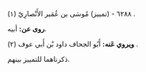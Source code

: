 ٦٢٨٨ - (تمييز) مُوسَى بن عُمَير الأَنْصارِيّ (١) .

**روى عن:** أبيه.

**ويروي عَنه:** أَبُو الجحاف داود بْن أَبي عوف (٢) .

ذكرناهما للتمييز بينهم.